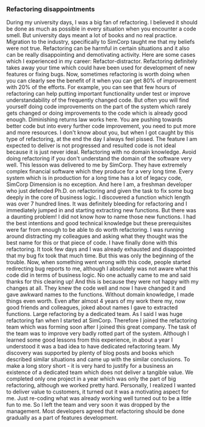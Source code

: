 ### Refactoring disappointments
During my university days, I was a big fan of refactoring. I believed it should be done as much as possible in every situation when you encounter a code smell. But university days meant a lot of books and no real practice. Migration to the industry, specifically to SimCorp taught me that my beliefs were not true. Refactoring can be harmful in certain situations and it also can be really disappointing and demotivating activity. Here are some cases which I experienced in my career:
Refactor-distractor. Refactoring definitely takes away your time which could have been used for development of new features or fixing bugs. Now, sometimes refactoring is worth doing when you can clearly see the benefit of it when you can get 80% of improvement with 20% of the efforts. For example, you can see that few hours of refactoring can help putting important functionality under test or improve understandability of the frequently changed code. But often you will find yourself doing code improvements on the part of the system which rarely gets changed or doing improvements to the code which is already good enough. Diminishing returns law works here. You are pushing towards better code but into every further code improvement, you need to put more and more resources. I don't know about you, but when I got caught by this type of refactoring, at the end the day I always feel pissed. The feature I am expected to deliver is not progressed and resulted code is not ideal because it is just never ideal. 
Refactoring with no domain knowledge. Avoid doing refactoring if you don't understand the domain of the software very well. This lesson was delivered to me by SimCorp. They have extremely complex financial software which they produce for a very long time. Every system which is in production for a long time has a lot of legacy code, SimCorp Dimension is no exception. And here I am, a freshman developer who just defended Ph.D. on refactoring and given the task to fix some bug deeply in the core of business logic. I discovered a function which length was over 7 hundred lines. It was definitely bleeding for refactoring and I immediately jumped in and starting extracting new functions. But there was a daunting problem! I did not know how to name those new functions. I had the best intentions and good technical knowledge but these prerequisites were far from enough to be able to do worth refactoring. I was running around distracting my colleagues and asking what they thought was the best name for this or that piece of code. I have finally done with this refactoring. It took few days and I was already exhausted and disappointed that my bug fix took that much time. But this was only the beginning of the trouble. Now, when something went wrong with this code, people started redirecting bug reports to me, although I absolutely was not aware what this code did in terms of business logic. No one actually came to me and said thanks for this clearing up! And this is because they were not happy with my changes at all. They knew the code well and now I have changed it and gave awkward names to the functions.  Without domain knowledge, I made things even worth. Even after almost 4 years of my work there my, now good friends and colleagues, joked about names I gave to extracted functions.
Large refactoring by a dedicated team. As I said I was huge refactoring fan when I started at SimCorp. Therefore I joined the refactoring team which was forming soon after I joined this great company. The task of the team was to improve very badly rotted part of the system. Although I learned some good lessons from this experience, in about a year I understood it was a bad idea to have dedicated refactoring team. My discovery was supported by plenty of blog posts and books which described similar situations and came up with the similar conclusions. To make a long story short - it is very hard to justify for a business an existence of a dedicated team which does not deliver a tangible value. We completed only one project in a year which was only the part of big refactoring, although we worked pretty hard. Personally, I realized I wanted to deliver value to customers, it turned out it was a motivating aspect for me. Just re-coding what was already working well turned out to be a little fun to me. So I left the team and very soon it was dropped by the management. Most developers agreed that refactoring should be done gradually as a part of features development.  
